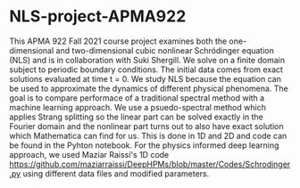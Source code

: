 # NLS-project-APMA922

This APMA 922 Fall 2021 course project examines both the one-dimensional and two-dimensional cubic nonlinear Schrödinger equation (NLS) and is in collaboration with Suki Shergill. We solve on a finite domain subject to periodic boundary conditions. The initial data comes from exact solutions evaluated at time t = 0. We study NLS because the equation can be used to approximate the dynamics of different physical phenomena. The goal is to compare performace of a traditional spectral method with a machine learning approach. We use a psuedo-spectral method which applies Strang splitting so the linear part can be solved exactly in the Fourier domain and the nonlinear part turns out to also have exact solution which Mathematica can find for us. This is done in 1D and 2D and code can be found in the Pyhton notebook. For the physics informed deep learning approach, we used Maziar Raissi's 1D code   https://github.com/maziarraissi/DeepHPMs/blob/master/Codes/Schrodinger.py using different data files and modified parameters. 


